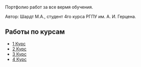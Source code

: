 Портфолио работ за все вермя обучения.

Автор: Шардт М.А., студент 4го курса РГПУ им. А. И. Герцена.


## Работы по курсам

- [1 Курс](posts/year1)
- [2 Курс](posts/year2)
- [3 Курс](posts/year3)
- [4 Курс](posts/year4)